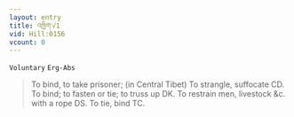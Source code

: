```yaml
---
layout: entry
title: འཁྱིག་√1
vid: Hill:0156
vcount: 0
---
```

`Voluntary` `Erg-Abs`
> To bind, to take prisoner; (in Central Tibet) To strangle, suffocate CD\.
 To bind; to fasten or tie; to truss up DK\.
To restrain men, livestock &c\.
 with a rope DS\.
 To tie, bind TC\.

